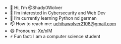 - 👋 Hi, I’m @Shady0Wolver
- 👀 I’m interested in Cybersecurity and Web Dev
- 🌱 I’m currently learning Python nd german 
- 📫 How to reach me: uchihawolver2108@gmail.com
- 😄 Pronouns: Xe/xIM
- ⚡ Fun fact: I am a computer science student 
<!---
Shady0Wolver/Shady0Wolver is a ✨ special ✨ repository because its `README.md` (this file) appears on your GitHub profile.
You can click the Preview link to take a look at your changes.
--->
